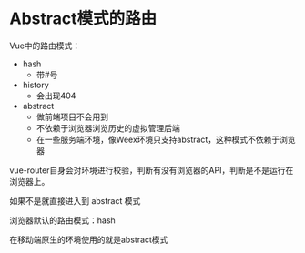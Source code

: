 # Abstract模式的路由

Vue中的路由模式：

- hash
  - 带#号
- history
  - 会出现404
- abstract
  - 做前端项目不会用到
  - 不依赖于浏览器浏览历史的虚拟管理后端
  - 在一些服务端环境，像Weex环境只支持abstract，这种模式不依赖于浏览器

vue-router自身会对环境进行校验，判断有没有浏览器的API，判断是不是运行在浏览器上。

如果不是就直接进入到 abstract 模式



浏览器默认的路由模式：hash

在移动端原生的环境使用的就是abstract模式
